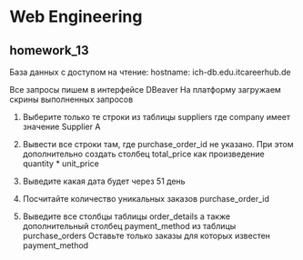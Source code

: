 # Web Engineering

## homework_13

База данных с доступом на чтение:
hostname: ich-db.edu.itcareerhub.de

Все запросы пишем в интерфейсе DBeaver На платформу загружаем скрины выполненных запросов

1. Выберите только те строки из таблицы suppliers где company имеет значение Supplier A

2. Вывести все строки там, где purchase_order_id не указано. При этом дополнительно создать столбец total_price как произведение quantity * unit_price

3. Выведите какая дата будет через 51 день

4.  Посчитайте количество уникальных заказов purchase_order_id

5. Выведите все столбцы таблицы order_details а также дополнительный столбец payment_method из таблицы purchase_orders Оставьте только заказы для которых известен payment_method


